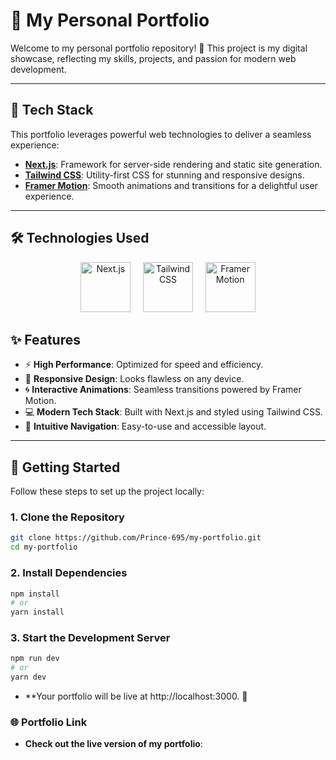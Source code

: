 # 🌟 **My Personal Portfolio**

Welcome to my personal portfolio repository! 🚀 This project is my digital showcase, reflecting my skills, projects, and passion for modern web development.

---

## 🔧 **Tech Stack**

This portfolio leverages powerful web technologies to deliver a seamless experience:  
- **[Next.js](https://nextjs.org/)**: Framework for server-side rendering and static site generation.  
- **[Tailwind CSS](https://tailwindcss.com/)**: Utility-first CSS for stunning and responsive designs.  
- **[Framer Motion](https://www.framer.com/motion/)**: Smooth animations and transitions for a delightful user experience.  

---

## 🛠️ **Technologies Used**

<p align="center">
  <img src="https://cdn.worldvectorlogo.com/logos/next-js.svg" alt="Next.js" width="80" height="80" />
  &nbsp;&nbsp;&nbsp;
  <img src="https://cdn.worldvectorlogo.com/logos/tailwindcss.svg" alt="Tailwind CSS" width="80" height="80" />
  &nbsp;&nbsp;&nbsp;
  <img src="https://raw.githubusercontent.com/framer/motion/main/.github/framer-motion.svg" alt="Framer Motion" width="80" height="80" />
</p>


## ✨ **Features**

- ⚡ **High Performance**: Optimized for speed and efficiency.  
- 🎨 **Responsive Design**: Looks flawless on any device.  
- 🌀 **Interactive Animations**: Seamless transitions powered by Framer Motion.  
- 💻 **Modern Tech Stack**: Built with Next.js and styled using Tailwind CSS.  
- 🔗 **Intuitive Navigation**: Easy-to-use and accessible layout.  

---

## 🚀 **Getting Started**

Follow these steps to set up the project locally:

### **1. Clone the Repository**
```bash
git clone https://github.com/Prince-695/my-portfolio.git
cd my-portfolio

```
### **2. Install Dependencies**
```bash
npm install
# or
yarn install
```
### **3. Start the Development Server**
```bash
npm run dev
# or
yarn dev
```
- **Your portfolio will be live at http://localhost:3000. 🎉

### **🌐 Portfolio Link**
- **Check out the live version of my portfolio**: 
